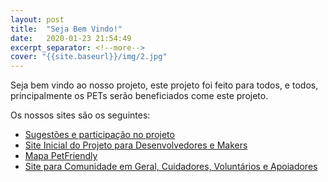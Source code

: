 ```yaml
---
layout: post
title:  "Seja Bem Vindo!"
date:   2020-01-23 21:54:49
excerpt_separator: <!--more-->
cover: "{{site.baseurl}}/img/2.jpg"
---
```


Seja bem vindo ao nosso projeto, este projeto foi feito para todos, e todos, principalmente os PETs serão beneficiados come este projeto.

<!--more-->

Os nossos sites são os seguintes:

- [Sugestões e participação no projeto][sugestoes]
- [Site Inicial do Projeto para Desenvolvedores e Makers][web1]
- [Mapa PetFriendly][petfriendly]
- [Site para Comunidade em Geral, Cuidadores, Voluntários e Apoiadores][app_web]

[web]:          http://bit.ly/streetpet_web
[web1]:         http://bit.ly/streetpet_web1
[sugestoes]:    http://bit.ly/streetpet_sugestoes
[petfriendly]:  https://petfriendly.web.app
[app_web]:      https://streetpet.web.app
